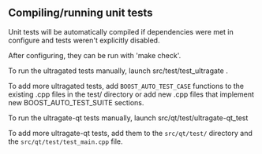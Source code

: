 Compiling/running unit tests
------------------------------------

Unit tests will be automatically compiled if dependencies were met in configure
and tests weren't explicitly disabled.

After configuring, they can be run with 'make check'.

To run the ultragated tests manually, launch src/test/test_ultragate .

To add more ultragated tests, add `BOOST_AUTO_TEST_CASE` functions to the existing
.cpp files in the test/ directory or add new .cpp files that
implement new BOOST_AUTO_TEST_SUITE sections.

To run the ultragate-qt tests manually, launch src/qt/test/ultragate-qt_test

To add more ultragate-qt tests, add them to the `src/qt/test/` directory and
the `src/qt/test/test_main.cpp` file.
